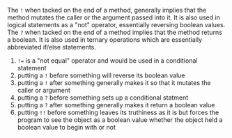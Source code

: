 The `!` when tacked on the end of a method, generally implies that the method mutates the caller or the argument passed into it.  It is also used in logical statements as a "not" operator, essentially reversing boolean values.
The `?` when tacked on the end of a method implies that the method returns a boolean.  It is also used in ternary operations which are essentially abbreviated if/else statements.

1. `!=` is a "not equal" operator and would be used in a conditional statement
2. putting a `!` before something will reverse its boolean value
3. putting a `!` after something generally makes it so that it mutates the caller or argument
4. putting a `?` before something sets up a conditional statment
5. putting a `?` after something generally makes it return a boolean value
6. putting `!!` before something leaves its truthiness as it is but forces the program to see the object as a boolean value whether the object held a boolean value to begin with or not
